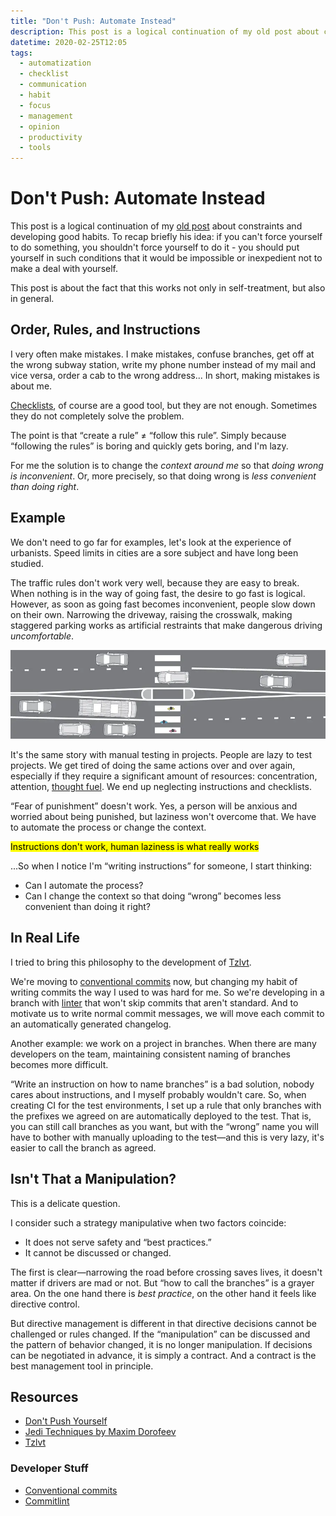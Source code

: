 ```yaml
---
title: "Don't Push: Automate Instead"
description: This post is a logical continuation of my old post about constraints and developing healthy habits. This post is about the fact that it also works not only with self-talk, but in general.
datetime: 2020-02-25T12:05
tags:
  - automatization
  - checklist
  - communication
  - habit
  - focus
  - management
  - opinion
  - productivity
  - tools
---
```


# Don't Push: Automate Instead

This post is a logical continuation of my [old post](/blog/do-not-push/) about constraints and developing good habits. To recap briefly his idea: if you can't force yourself to do something, you shouldn't force yourself to do it - you should put yourself in such conditions that it would be impossible or inexpedient not to make a deal with yourself.

This post is about the fact that this works not only in self-treatment, but also in general.

## Order, Rules, and Instructions

I very often make mistakes. I make mistakes, confuse branches, get off at the wrong subway station, write my phone number instead of my mail and vice versa, order a cab to the wrong address... In short, making mistakes is about me.

[Checklists](/blog/jedi-techniques/), of course are a good tool, but they are not enough. Sometimes they do not completely solve the problem.

The point is that “create a rule” ≠ “follow this rule”. Simply because “following the rules” is boring and quickly gets boring, and I'm lazy.

For me the solution is to change the _context around me_ so that _doing wrong is inconvenient_. Or, more precisely, so that doing wrong is _less convenient than doing right_.

## Example

We don't need to go far for examples, let's look at the experience of urbanists. Speed limits in cities are a sore subject and have long been studied.

The traffic rules don't work very well, because they are easy to break. When nothing is in the way of going fast, the desire to go fast is logical. However, as soon as going fast becomes inconvenient, people slow down on their own. Narrowing the driveway, raising the crosswalk, making staggered parking works as artificial restraints that make dangerous driving _uncomfortable_.

![Road narrowing in front of crosswalks makes you automatically slow down. Image credits: varlamov.ru](./urban-tactics.webp)

It's the same story with manual testing in projects. People are lazy to test projects. We get tired of doing the same actions over and over again, especially if they require a significant amount of resources: concentration, attention, [thought fuel](/blog/jedi-techniques/). We end up neglecting instructions and checklists.

“Fear of punishment” doesn't work. Yes, a person will be anxious and worried about being punished, but laziness won't overcome that. We have to automate the process or change the context.

<mark>Instructions don't work, human laziness is what really works</mark>

...So when I notice I'm “writing instructions” for someone, I start thinking:

- Can I automate the process?
- Can I change the context so that doing “wrong” becomes less convenient than doing it right?

## In Real Life

I tried to bring this philosophy to the development of [Tzlvt](https://www.fuckgrechka.ru/tzlvt/).

We're moving to [conventional commits](https://conventionalcommits.org) now, but changing my habit of writing commits the way I used to was hard for me. So we're developing in a branch with [linter](https://github.com/conventional-changelog/commitlint) that won't skip commits that aren't standard. And to motivate us to write normal commit messages, we will move each commit to an automatically generated changelog.

Another example: we work on a project in branches. When there are many developers on the team, maintaining consistent naming of branches becomes more difficult.

“Write an instruction on how to name branches” is a bad solution, nobody cares about instructions, and I myself probably wouldn't care. So, when creating CI for the test environments, I set up a rule that only branches with the prefixes we agreed on are automatically deployed to the test. That is, you can still call branches as you want, but with the “wrong” name you will have to bother with manually uploading to the test—and this is very lazy, it's easier to call the branch as agreed.

## Isn't That a Manipulation?

This is a delicate question.

I consider such a strategy manipulative when two factors coincide:

- It does not serve safety and “best practices.”
- It cannot be discussed or changed.

The first is clear—narrowing the road before crossing saves lives, it doesn't matter if drivers are mad or not. But “how to call the branches” is a grayer area. On the one hand there is _best practice_, on the other hand it feels like directive control.

But directive management is different in that directive decisions cannot be challenged or rules changed. If the “manipulation” can be discussed and the pattern of behavior changed, it is no longer manipulation. If decisions can be negotiated in advance, it is simply a contract. And a contract is the best management tool in principle.

## Resources

- [Don't Push Yourself](/blog/do-not-push/)
- [Jedi Techniques by Maxim Dorofeev](/blog/jedi-techniques/)
- [Tzlvt](https://www.fuckgrechka.ru/tzlvt/)

### Developer Stuff

- [Conventional commits](https://conventionalcommits.org)
- [Commitlint](https://github.com/conventional-changelog/commitlint)
